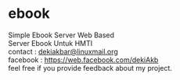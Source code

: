 # ebook
Simple Ebook Server Web Based <br />
Server Ebook Untuk HMTI <br />
contact : dekiakbar@linuxmail.org <br />
facebook : https://web.facebook.com/dekiAkb <br />
feel free if you provide feedback about my project. <br />


